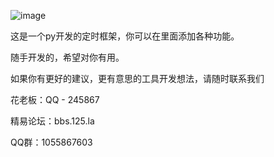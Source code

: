 ![image](https://github.com/user-attachments/assets/8e9d3204-e21d-40d1-bf3c-1a5e742351b8)


这是一个py开发的定时框架，你可以在里面添加各种功能。

随手开发的，希望对你有用。

如果你有更好的建议，更有意思的工具开发想法，请随时联系我们

花老板：QQ -  245867

精易论坛：bbs.125.la

QQ群：1055867603

